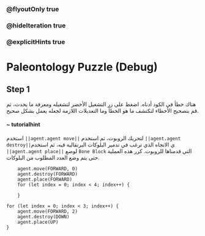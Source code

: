 ### @flyoutOnly true
### @hideIteration true
### @explicitHints true

# Paleontology Puzzle (Debug)

## Step 1
هناك خطأ في الكود أدناه. اضغط على زر التشغيل الأخضر لتشغيله ومعرفة ما يحدث، ثم قم بتصحيح الأخطاء لتكتشف ما هو الخطأ وما التعديلات اللازمة لجعله يعمل بشكل صحيح.
#### ~ tutorialhint  
استخدم ``||agent.agent move||`` لتحريك الروبوت، ثم استخدم ``||agent.agent destroy||``ي الاتجاه الذي ترغب في تدمير البلوكات البرتقالية فيه، ثم استخدم ``||agent.agent place||`` لوضع `Bone Block` التي قدمناها للروبوت. كرر هذه العملية حتى يتم وضع العدد المطلوب من البلوكات.

```ghost
    agent.move(FORWARD, 0)
    agent.destroy(FORWARD)
    agent.place(FORWARD)
    for (let index = 0; index < 4; index++) {
    	
    }
```
```template
for (let index = 0; index < 3; index++) {
    agent.move(FORWARD, 2)    
    agent.destroy(DOWN)
    agent.place(UP)
}
```
```package
```
